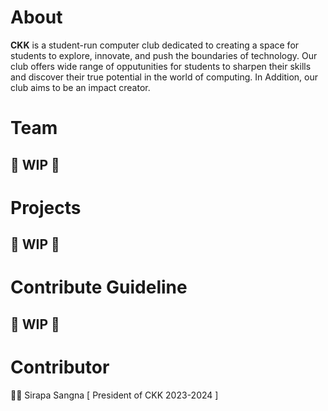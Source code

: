 # About
**CKK** is a student-run computer club dedicated to creating a space for students to explore, innovate, and push the boundaries of technology.
Our club offers wide range of opputunities for students to sharpen their skills and discover their true potential in the world of computing.
In Addition, our club aims to be an impact creator.

# Team
## 🛑 WIP 🛑

# Projects
## 🛑 WIP 🛑

# Contribute Guideline
## 🛑 WIP 🛑

# Contributor
🧟‍♀️ Sirapa Sangna [ President of CKK 2023-2024 ]
<!--

**Here are some ideas to get you started:**

🙋‍♀️ A short introduction - what is your organization all about?
🌈 Contribution guidelines - how can the community get involved?
👩‍💻 Useful resources - where can the community find your docs? Is there anything else the community should know?
🍿 Fun facts - what does your team eat for breakfast?
🧙 Remember, you can do mighty things with the power of [Markdown](https://docs.github.com/github/writing-on-github/getting-started-with-writing-and-formatting-on-github/basic-writing-and-formatting-syntax)
-->
